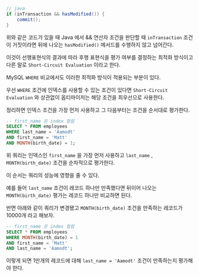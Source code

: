 
```java
// java
if (inTransaction && hasModified()) {
	commit();
}
```

위와 같은 코드가 있을 때  Java 에서 && 연산자 조건을 판단할 때 `inTransaction` 조건이 거짓이라면 뒤에 나오는 `hasModified()` 메서드를 수행하지 않고 넘어간다.

이것이 선행표현식의 결과에 따라 후행 표현식을 평가 여부를 결정하는 최적화 방식이고 다른 말로 `Short-Circuit Evaluation` 이라고 한다.

MySQL `WHERE` 비교에서도 이러한 최적화 방식이 적용되는 부분이 있다.

우선 `WHERE` 조건에 인덱스를 사용할 수 있는 조건이 있다면 `Short-Circuit Evaluation`  와 상관없이 옵티마이저는 해당 조건을 최우선으로 사용한다. 

정리하면 인덱스 조건을 가장 먼저 사용하고 그 다음부터는 조건을 순서대로 평가한다.

```sql
-- first_name 은 index 컬럼
SELECT * FROM employees 
WHERE last_name = 'Aamodt' 
AND first_name = 'Matt' 
AND MONTH(birth_date) = 1; 
```

위 쿼리는 인덱스인 `first_name` 을 가장 먼저 사용하고 `last_name` ,  `MONTH(birth_date)` 조건을 순차적으로 평가한다.

이 순서는 쿼리의 성능에 영향을 줄 수 있다.

예를 들어 `last_name` 조건이 레코드 하나만 만족했다면 뒤이어 나오는 `MONTH(birth_date)` 평가는 레코드 하나만 비교하면 된다.

반면  아래와 같이 쿼리가 변경됐고 `MONTH(birth_date)` 조건을 만족하는 레코드가 10000개 라고 해보자.

```sql
-- first_name 은 index 컬럼
SELECT * FROM employees 
WHERE MONTH(birth_date) = 1 
AND first_name = 'Matt' 
AND last_name = 'Aamodt'; 
```

이렇게 되면 1만개의 레코드에 대해  `last_name = 'Aamodt'` 조건이 만족하는지 평가해야 한다.